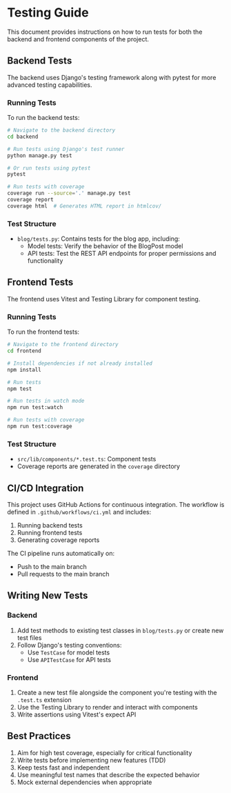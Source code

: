 # Testing Guide

This document provides instructions on how to run tests for both the backend and frontend components of the project.

## Backend Tests

The backend uses Django's testing framework along with pytest for more advanced testing capabilities.

### Running Tests

To run the backend tests:

```bash
# Navigate to the backend directory
cd backend

# Run tests using Django's test runner
python manage.py test

# Or run tests using pytest
pytest

# Run tests with coverage
coverage run --source='.' manage.py test
coverage report
coverage html  # Generates HTML report in htmlcov/
```

### Test Structure

- `blog/tests.py`: Contains tests for the blog app, including:
  - Model tests: Verify the behavior of the BlogPost model
  - API tests: Test the REST API endpoints for proper permissions and functionality

## Frontend Tests

The frontend uses Vitest and Testing Library for component testing.

### Running Tests

To run the frontend tests:

```bash
# Navigate to the frontend directory
cd frontend

# Install dependencies if not already installed
npm install

# Run tests
npm test

# Run tests in watch mode
npm run test:watch

# Run tests with coverage
npm run test:coverage
```

### Test Structure

- `src/lib/components/*.test.ts`: Component tests
- Coverage reports are generated in the `coverage` directory

## CI/CD Integration

This project uses GitHub Actions for continuous integration. The workflow is defined in `.github/workflows/ci.yml` and includes:

1. Running backend tests
2. Running frontend tests
3. Generating coverage reports

The CI pipeline runs automatically on:
- Push to the main branch
- Pull requests to the main branch

## Writing New Tests

### Backend

1. Add test methods to existing test classes in `blog/tests.py` or create new test files
2. Follow Django's testing conventions:
   - Use `TestCase` for model tests
   - Use `APITestCase` for API tests

### Frontend

1. Create a new test file alongside the component you're testing with the `.test.ts` extension
2. Use the Testing Library to render and interact with components
3. Write assertions using Vitest's expect API

## Best Practices

1. Aim for high test coverage, especially for critical functionality
2. Write tests before implementing new features (TDD)
3. Keep tests fast and independent
4. Use meaningful test names that describe the expected behavior
5. Mock external dependencies when appropriate 